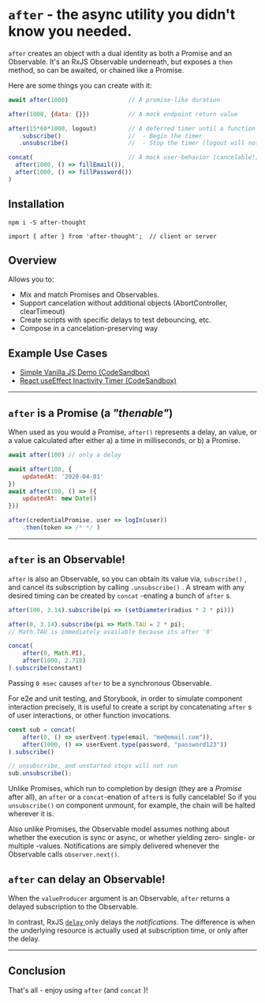 # `after` - the async utility you didn't know you needed.

`after` creates an object with a dual identity as both a Promise and an Observable. It's an RxJS Observable underneath, but exposes a `then` method, so can be awaited, or chained like a Promise.

Here are some things you can create with it:
```js
await after(1000)                 // A promise-like duration

after(1000, {data: {}})           // A mock endpoint return value

after(15*60*1000, logout)         // A deferred timer until a function call (an Observable)
   .subscribe()                   //  - Begin the timer
   .unsubscribe()                 //  - Stop the timer (logout will not be called)

concat(                           // A mock user-behavior (cancelable!)
  after(1000, () => fillEmail()),
  after(1000, () => fillPassword())
)
```

## Installation

```
npm i -S after-thought

import { after } from 'after-thought';  // client or server
```

## Overview

Allows you to:
* Mix and match Promises and Observables.
* Support cancelation without additional objects (AbortController, clearTimeout)
* Create scripts with specific delays to test debouncing, etc.
* Compose in a cancelation-preserving way


## Example Use Cases
- [Simple Vanilla JS Demo (CodeSandbox)](https://codesandbox.io/s/after-thought-docs-v9z4nw)
- [React useEffect Inactivity Timer (CodeSandbox)](https://codesandbox.io/s/after-react-inactivity-timer-o48nix?file=/src/App.tsx)

---

## `after` is a Promise (a _"thenable"_)

When used as you would a Promise, `after()` represents a delay, an value, or a value calculated after either a) a time in milliseconds, or b) a Promise.

```js
await after(100) // only a delay

await after(100, {
    updatedAt: '2020-04-01'
})
await after(100, () => ({
    updatedAt: new Date()
}))

after(credentialPromise, user => logIn(user))
    .then(token => /* */ )
```

---

## `after` is an Observable!

`after` is also an Observable, so you can obtain its value via, `subscribe()` , and cancel its subscription by calling `.unsubscribe()` . A stream with any desired timing can be created by `concat` -enating a bunch of `after` s.

```js
after(100, 3.14).subscribe(pi => (setDiameter(radius * 2 * pi)))

after(0, 3.14).subscribe(pi => Math.TAU = 2 * pi);
// Math.TAU is immediately available because its after '0'

concat(
    after(0, Math.PI),
    after(1000, 2.718)
).subscribe(constant)
```

Passing `0 msec` causes `after` to be a synchronous Observable. 

For e2e and unit testing, and Storybook, in order to simulate component interaction precisely, it is useful to create a script by concatenating `after` s of user interactions, or other function invocations.

```js
const sub = concat(
    after(0, () => userEvent.type(email, "me@email.com")),
    after(1000, () => userEvent.type(password, "password123"))
).subscribe()

// unsubscribe, and unstarted steps will not run
sub.unsubscribe();
```
Unlike Promises, which run to completion by design (they are a _Promise_ after all), an `after` or a `concat`-enation of `after`s is fully cancelable! So if you `unsubscribe()` on component unmount, for example, the chain will be halted wherever it is.

Also unlike Promises, the Observable model assumes nothing about whether the execution is sync or async, or whether yielding zero- single- or multiple -values. Notifications are simply delivered whenever the Observable calls `observer.next()`.

## `after` can delay an Observable!

When the `valueProducer` argument is an Observable, `after` returns a delayed subscription to the Observable. 

In contrast, RxJS [ `delay` ](https://rxjs.dev/api/operators/delay) only delays the _notifications_. The difference is when the underlying resource is actually used at subscription time, or only after the delay.

---

## Conclusion

That's all - enjoy using `after` (and `concat` )!
